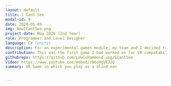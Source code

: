 ```yaml
---
layout: default
title: I Cant See
modal-id: 9
date: 2020-05-09
img: NewICantSee.png
project-date: May 2020 (2nd Year)
role: Programmer and Level Designer
language: C# (Unity)
description: For an experimental games module, my team and I decided to make a vr game in which a player would play as a blind person. The objective was to complete a series of household chores to get ready for work. The player is able to get a sense of where they are via a shader which produced sonar-like waves across surfaces based on sound created within the game. Objects could create a sound wave from being dropped or hit against a surface; there were also radios around the house to give some base sound visuals.
contribution: This was the first game I had worked on for VR compatability. My contribution included <br><ul><li>Player Movement</li><li>Level Designing</li><li>Player Interactions and Tasks</li></ul>
githubrepo: https://github.com/LewisHammond-uog/ICantSee
video: https://www.youtube.com/embed/Y96a9gyEJJQ
summary: VR Game in which you play as a blind man


---
```

